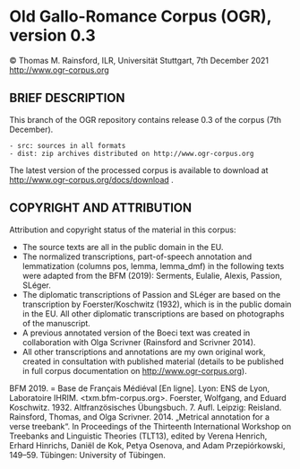 Old Gallo-Romance Corpus (OGR), version 0.3
===========================================
© Thomas M. Rainsford, ILR, Universität Stuttgart, 7th December 2021
http://www.ogr-corpus.org


BRIEF DESCRIPTION
-----------------

This branch of the OGR repository contains release 0.3 of the corpus
(7th December).

	- src: sources in all formats
	- dist: zip archives distributed on http://www.ogr-corpus.org

The latest version of the processed corpus is available to download
at http://www.ogr-corpus.org/docs/download .

COPYRIGHT AND ATTRIBUTION
-------------------------
	
Attribution and copyright status of the material in this corpus:

* The source texts are all in the public domain in the EU.
* The normalized transcriptions, part-of-speech annotation and lemmatization
	(columns pos, lemma, lemma_dmf) in the following texts were adapted from
	the BFM (2019): Serments, Eulalie, Alexis, Passion, SLéger.
* The diplomatic transcriptions of Passion and SLéger are based on the
	transcription by Foerster/Koschwitz (1932), which is in the public domain
	in the EU. All other diplomatic transcriptions are based on photographs
	of the manuscript.
* A previous annotated version of the Boeci text was created in collaboration
	with Olga Scrivner (Rainsford and Scrivner 2014).
* All other transcriptions and annotations are my own original work, created in
	consultation with published material (details to be published in full
	corpus documentation on http://www.ogr-corpus.org).
	
BFM 2019. = Base de Français Médiéval [En ligne]. Lyon: ENS de Lyon, Laboratoire
	IHRIM. <txm.bfm-corpus.org>.
Foerster, Wolfgang, and Eduard Koschwitz. 1932. Altfranzösisches Übungsbuch. 7.
	Aufl. Leipzig: Reisland.
Rainsford, Thomas, and Olga Scrivner. 2014. „Metrical annotation for a verse
	treebank“. In Proceedings of the Thirteenth International Workshop on
	Treebanks and Linguistic Theories (TLT13), edited by Verena Henrich,
	Erhard Hinrichs, Daniël de Kok, Petya Osenova, and Adam Przepiórkowski,
	149–59. Tübingen: University of Tübingen.

